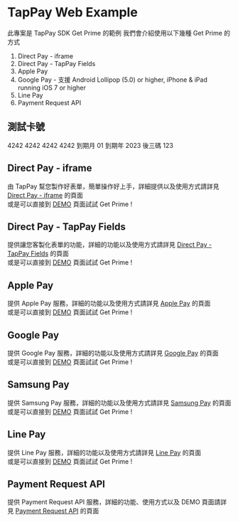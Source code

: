 # TapPay Web Example

此專案是 TapPay SDK Get Prime 的範例
我們會介紹使用以下幾種 Get Prime 的方式

1. Direct Pay - iframe
2. Direct Pay - TapPay Fields
3. Apple Pay
4. Google Pay - 支援 Android Lollipop (5.0) or higher, iPhone & iPad running iOS 7 or higher
5. Line Pay
6. Payment Request API

## 測試卡號
4242 4242 4242 4242
到期月 01 到期年 2023 後三碼 123

## Direct Pay - iframe

由 TapPay 幫您製作好表單，簡單操作好上手，詳細提供以及使用方式請詳見 [Direct Pay - iframe](./Direct_Pay_iframe) 的頁面  
或是可以直接到 [DEMO](https://tappay.github.io/tappay-web-example/Direct_Pay_iframe/example/index.html) 頁面試試 Get Prime !

## Direct Pay - TapPay Fields

提供讓您客製化表單的功能，詳細的功能以及使用方式請詳見 [Direct Pay - TapPay Fields](./TapPay_Fields) 的頁面  
或是可以直接到 [DEMO](https://tappay.github.io/tappay-web-example/TapPay_Fields/example/index.html) 頁面試試 Get Prime !

## Apple Pay

提供 Apple Pay 服務，詳細的功能以及使用方式請詳見 [Apple Pay](./Apple_Pay) 的頁面  
或是可以直接到 [DEMO](https://tappay.github.io/tappay-web-example/Apple_Pay/example/index.html) 頁面試試 Get Prime !

## Google Pay

提供 Google Pay 服務，詳細的功能以及使用方式請詳見 [Google Pay](./Google_Pay) 的頁面  
或是可以直接到 [DEMO](https://tappay.github.io/tappay-web-example/Google_Pay/example/index.html) 頁面試試 Get Prime !

## Samsung Pay

提供 Samsung Pay 服務，詳細的功能以及使用方式請詳見 [Samsung Pay](./Samsung_Pay) 的頁面  
或是可以直接到 [DEMO](https://tappay.github.io/tappay-web-example/Samsung_Pay/example/index.html) 頁面試試 Get Prime !

## Line Pay

提供 Line Pay 服務，詳細的功能以及使用方式請詳見 [Line Pay](./Line_Pay) 的頁面  
或是可以直接到 [DEMO](https://tappay.github.io/tappay-web-example/Line_Pay/example/index.html) 頁面試試 Get Prime !

## Payment Request API

提供 Payment Request API 服務，詳細的功能、使用方式以及 DEMO 頁面請詳見 [Payment Request API](./Payment_Request) 的頁面